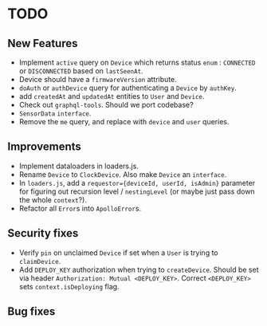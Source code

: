# TODO

## New Features
* Implement `active` query on `Device` which returns status `enum` : `CONNECTED` or `DISCONNECTED` based on `lastSeenAt`.
* Device should have a `firmwareVersion` attribute.
* `doAuth` or `authDevice` query for authenticating a `Device` by `authKey`.
* add `createdAt` and `updatedAt` entities to `User` and `Device`.
* Check out `graphql-tools`. Should we port codebase?
* `SensorData` `interface`.
* Remove the `me` query, and replace with `device` and `user` queries.

## Improvements
* Implement dataloaders in loaders.js.
* Rename `Device` to `ClockDevice`. Also make `Device` an `interface`.
* In `loaders.js`, add a `requestor={deviceId, userId, isAdmin}` parameter for figuring out recursion level /  `nestingLevel` (or maybe just pass down the whole `context`?).
* Refactor all `Error`s into `ApolloError`s.

## Security fixes
* Verify `pin` on unclaimed `Device` if set when a `User` is trying to `claimDevice`.
* Add `DEPLOY_KEY` authorization when trying to `createDevice`. Should be set via header `Authorization: Mutual <DEPLOY_KEY>`. Correct `<DEPLOY_KEY>` sets `context.isDeploying` flag.

## Bug fixes


